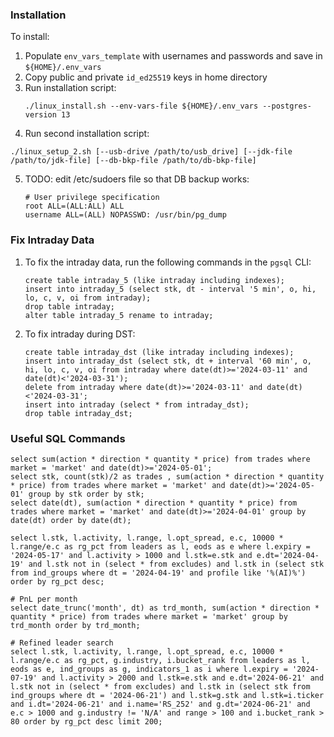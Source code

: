 ### Installation

To install:
1. Populate `env_vars_template` with usernames and passwords and save in `${HOME}/.env_vars`  
2. Copy public and private `id_ed25519` keys in home directory  
3. Run installation script:
   ```
   ./linux_install.sh --env-vars-file ${HOME}/.env_vars --postgres-version 13
   ```
4. Run second installation script:
  ```
  ./linux_setup_2.sh [--usb-drive /path/to/usb_drive] [--jdk-file /path/to/jdk-file] [--db-bkp-file /path/to/db-bkp-file]
  ```
5. TODO: edit /etc/sudoers file so that DB backup works:
   ```
   # User privilege specification
   root	ALL=(ALL:ALL) ALL
   username	ALL=(ALL) NOPASSWD: /usr/bin/pg_dump
   ```
   
### Fix Intraday Data
1. To fix the intraday data, run the following commands in the `pgsql` CLI:
   ```
   create table intraday_5 (like intraday including indexes);
   insert into intraday_5 (select stk, dt - interval '5 min', o, hi, lo, c, v, oi from intraday);
   drop table intraday;
   alter table intraday_5 rename to intraday;
   ```
2. To fix intraday during DST:
   ```
   create table intraday_dst (like intraday including indexes);
   insert into intraday_dst (select stk, dt + interval '60 min', o, hi, lo, c, v, oi from intraday where date(dt)>='2024-03-11' and date(dt)<'2024-03-31');
   delete from intraday where date(dt)>='2024-03-11' and date(dt)<'2024-03-31';
   insert into intraday (select * from intraday_dst);
   drop table intraday_dst;
   ```
### Useful SQL Commands
   ```
   select sum(action * direction * quantity * price) from trades where market = 'market' and date(dt)>='2024-05-01';
   select stk, count(stk)/2 as trades , sum(action * direction * quantity * price) from trades where market = 'market' and date(dt)>='2024-05-01' group by stk order by stk;
   select date(dt), sum(action * direction * quantity * price) from trades where market = 'market' and date(dt)>='2024-04-01' group by date(dt) order by date(dt);

   select l.stk, l.activity, l.range, l.opt_spread, e.c, 10000 * l.range/e.c as rg_pct from leaders as l, eods as e where l.expiry = '2024-05-17' and l.activity > 1000 and l.stk=e.stk and e.dt='2024-04-19' and l.stk not in (select * from excludes) and l.stk in (select stk from ind_groups where dt = '2024-04-19' and profile like '%(AI)%') order by rg_pct desc;

   # PnL per month
   select date_trunc('month', dt) as trd_month, sum(action * direction * quantity * price) from trades where market = 'market' group by trd_month order by trd_month;

   # Refined leader search
   select l.stk, l.activity, l.range, l.opt_spread, e.c, 10000 * l.range/e.c as rg_pct, g.industry, i.bucket_rank from leaders as l, eods as e, ind_groups as g, indicators_1 as i where l.expiry = '2024-07-19' and l.activity > 2000 and l.stk=e.stk and e.dt='2024-06-21' and l.stk not in (select * from excludes) and l.stk in (select stk from ind_groups where dt = '2024-06-21') and l.stk=g.stk and l.stk=i.ticker and i.dt='2024-06-21' and i.name='RS_252' and g.dt='2024-06-21' and e.c > 1000 and g.industry != 'N/A' and range > 100 and i.bucket_rank > 80 order by rg_pct desc limit 200;

   ```

